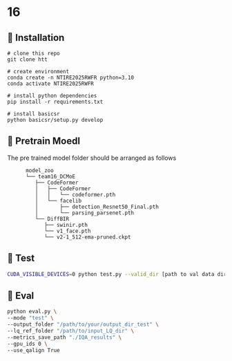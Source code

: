 # 16
## :wrench: Installation
```
# clone this repo
git clone htt

# create environment
conda create -n NTIRE2025RWFR python=3.10
conda activate NTIRE2025RWFR

# install python dependencies
pip install -r requirements.txt

# install basicsr
python basicsr/setup.py develop
```

## 🫧 Pretrain Moedl
The pre trained model folder should be arranged as follows
```
      model_zoo
      └── team16_DCMoE
         ├── CodeFormer
         │   ├── CodeFormer
         │   │   └── codeformer.pth
         │   └── facelib
         │       ├── detection_Resnet50_Final.pth
         │       └── parsing_parsenet.pth
         └── DiffBIR
            ├── swinir.pth
            └── v1_face.pth
            └── v2-1_512-ema-pruned.ckpt
```
## :ferris_wheel: Test
```bash
CUDA_VISIBLE_DEVICES=0 python test.py --valid_dir [path to val data dir] --test_dir [path to test data dir] --save_dir [path to your save dir] --model_id 0
```

## 💈 Eval
```sh
python eval.py \
--mode "test" \
--output_folder "/path/to/your/output_dir_test" \
--lq_ref_folder "/path/to/input_LQ_dir" \
--metrics_save_path "./IQA_results" \
--gpu_ids 0 \
--use_qalign True 
```
